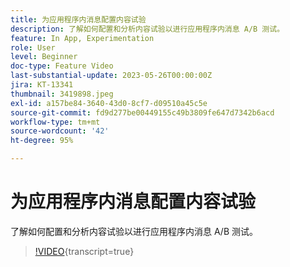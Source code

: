 ```yaml
---
title: 为应用程序内消息配置内容试验
description: 了解如何配置和分析内容试验以进行应用程序内消息 A/B 测试。
feature: In App, Experimentation
role: User
level: Beginner
doc-type: Feature Video
last-substantial-update: 2023-05-26T00:00:00Z
jira: KT-13341
thumbnail: 3419898.jpeg
exl-id: a157be84-3640-43d0-8cf7-d09510a45c5e
source-git-commit: fd9d277be00449155c49b3809fe647d7342b6acd
workflow-type: tm+mt
source-wordcount: '42'
ht-degree: 95%

---
```


# 为应用程序内消息配置内容试验

了解如何配置和分析内容试验以进行应用程序内消息 A/B 测试。

>[!VIDEO](https://video.tv.adobe.com/v/3419898/?learn=on){transcript=true}
